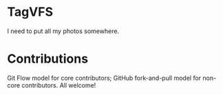 # TagVFS

I need to put all my photos somewhere.

# Contributions

Git Flow model for core contributors; GitHub fork-and-pull model for non-core
contributors.  All welcome!

